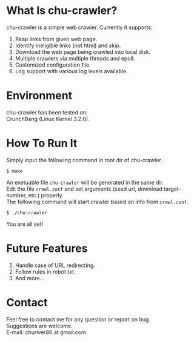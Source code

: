 What Is chu-crawler?
===================
chu-crawler is a simple web crawler. Currently it supports:  
1. Reap links from given web page.  
2. Identify ineligible links (not html) and skip.  
3. Download the web page being crawled into local disk.  
4. Multiple crawlers via multiple threads and epoll.  
5. Customized configuration file.  
6. Log support with various log levels available.  


Environment
==================
chu-crawler has been tested on:  
CrunchBang (Linux Kernel 3.2.0).  


How To Run It 
==================
Simply input the following command in root dir of chu-crawler.  

    $ make

An exetuable file `chu-crawler` will be generated in the same dir.  
Edit the file `crawl.conf` and set arguments (seed url, download target-number, etc.) properly.  
The following command will start crawler based on info from `crawl.conf`.  

    $ ./chu-crawler

You are all set!  


Future Features
===================
1. Handle case of URL redirecting.  
2. Follow rules in robot.txt.  
3. And more...  

Contact
===================
Feel free to contact me for any question or report on bug.  
Suggestions are welcome.  
E-mail: churiver86 at gmail.com  
